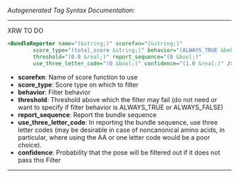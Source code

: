 <!-- THIS IS AN AUTOGENERATED FILE: Don't edit it directly, instead change the schema definition in the code itself. -->

_Autogenerated Tag Syntax Documentation:_

---
XRW TO DO

```xml
<BundleReporter name="(&string;)" scorefxn="(&string;)"
        score_type="(total_score &string;)" behavior="(ALWAYS_TRUE &behav;)"
        threshold="(0.0 &real;)" report_sequence="(0 &bool;)"
        use_three_letter_code="(0 &bool;)" confidence="(1.0 &real;)" />
```

-   **scorefxn**: Name of score function to use
-   **score_type**: Score type on which to filter
-   **behavior**: Filter behavior
-   **threshold**: Threshold above which the filter may fail (do not need or want to specify if filter behavior is ALWAYS_TRUE or ALWAYS_FALSE)
-   **report_sequence**: Report the bundle sequence
-   **use_three_letter_code**: In reporting the bundle sequence, use three letter codes (may be desirable in case of noncanonical amino acids, in particular, where using the AA or one letter code would be a poor choice).
-   **confidence**: Probability that the pose will be filtered out if it does not pass this Filter

---
